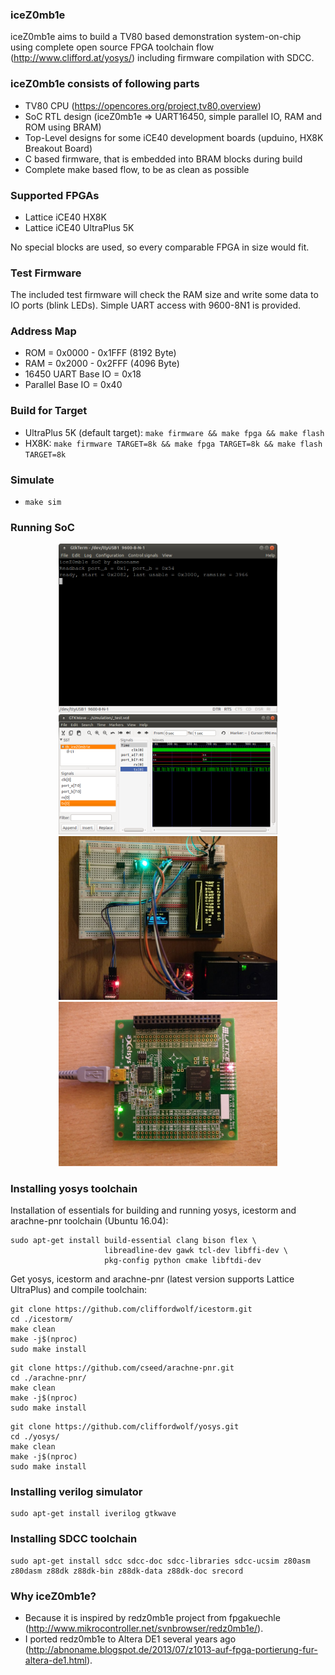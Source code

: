 ### iceZ0mb1e

iceZ0mb1e aims to build a TV80 based demonstration system-on-chip using complete open source FPGA toolchain flow (http://www.clifford.at/yosys/) including firmware compilation with SDCC.

### iceZ0mb1e consists of following parts
* TV80 CPU (https://opencores.org/project,tv80,overview)
* SoC RTL design (iceZ0mb1e => UART16450, simple parallel IO, RAM and ROM using BRAM)
* Top-Level designs for some iCE40 development boards (upduino, HX8K Breakout Board)
* C based firmware, that is embedded into BRAM blocks during build
* Complete make based flow, to be as clean as possible

### Supported FPGAs
* Lattice iCE40 HX8K
* Lattice iCE40 UltraPlus 5K

No special blocks are used, so every comparable FPGA in size would fit.

### Test Firmware
The included test firmware will check the RAM size and write some data to IO ports (blink LEDs). Simple UART access with 9600-8N1 is provided.

### Address Map
* ROM = 0x0000 - 0x1FFF (8192 Byte)
* RAM = 0x2000 - 0x2FFF (4096 Byte)
* 16450 UART Base IO = 0x18
* Parallel Base IO = 0x40

### Build for Target
* UltraPlus 5K (default target): ```make firmware && make fpga && make flash```
* HX8K: ```make firmware TARGET=8k && make fpga TARGET=8k && make flash TARGET=8k```

### Simulate
* ```make sim```

### Running SoC
<p align="center">
  <img src="https://raw.githubusercontent.com/abnoname/abnoname.github.io/master/img/iceZ0mb1e/Terminal.png" width="350"/>
  <img src="https://raw.githubusercontent.com/abnoname/abnoname.github.io/master/img/iceZ0mb1e/gtkwave.png" width="350"/>
  <img src="https://raw.githubusercontent.com/abnoname/abnoname.github.io/master/img/iceZ0mb1e/IMG_20180130_003658.jpg" width="350"/>
  <img src="https://raw.githubusercontent.com/abnoname/abnoname.github.io/master/img/iceZ0mb1e/IMG_20180130_003538.jpg" width="350"/>
</p>

### Installing yosys toolchain
Installation of essentials for building and running yosys, icestorm and arachne-pnr toolchain (Ubuntu 16.04):
```
sudo apt-get install build-essential clang bison flex \
                     libreadline-dev gawk tcl-dev libffi-dev \
                     pkg-config python cmake libftdi-dev
```

Get yosys, icestorm and arachne-pnr (latest version supports Lattice UltraPlus) and compile toolchain:
```
git clone https://github.com/cliffordwolf/icestorm.git
cd ./icestorm/
make clean
make -j$(nproc)
sudo make install
```
```
git clone https://github.com/cseed/arachne-pnr.git
cd ./arachne-pnr/
make clean
make -j$(nproc)
sudo make install
```
```
git clone https://github.com/cliffordwolf/yosys.git
cd ./yosys/
make clean
make -j$(nproc)
sudo make install
```

### Installing verilog simulator
```
sudo apt-get install iverilog gtkwave
```

### Installing SDCC toolchain
```
sudo apt-get install sdcc sdcc-doc sdcc-libraries sdcc-ucsim z80asm z80dasm z88dk z88dk-bin z88dk-data z88dk-doc srecord
```

### Why iceZ0mb1e?
* Because it is inspired by redz0mb1e project from fpgakuechle (http://www.mikrocontroller.net/svnbrowser/redz0mb1e/).
* I ported redz0mb1e to Altera DE1 several years ago (http://abnoname.blogspot.de/2013/07/z1013-auf-fpga-portierung-fur-altera-de1.html).
